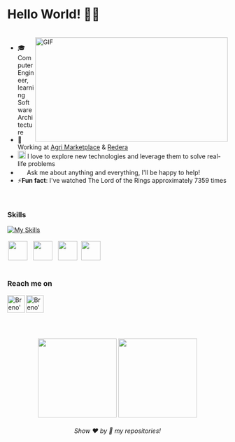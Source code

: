 # Hello World! 👋🏻 
</br>
<div style="overflow: hidden;">
    <img align="right" width="440" height="238" alt="GIF" src="https://giffiles.alphacoders.com/610/61072.gif"/>
    <div>
        <ul>
            <li>🎓 Computer Engineer, learning Software Architecture</li>
            <li>💼 Working at <a href="https://www.linkedin.com/company/agri-marketplace">Agri Marketplace</a> & <a href="https://www.linkedin.com/company/redera/">Redera</a></li>
            <li><img src="https://github.com/Shiv-sharma-111/Shiv-sharma-111/blob/master/Assets/PC.gif" width="18"> I love to explore new technologies and leverage them to solve real-life problems</li>
            <li><img src="https://github.com/Shiv-sharma-111/Shiv-sharma-111/blob/master/Assets/Rocket.gif" width="17"> Ask me about anything and everything, I'll be happy to help!</li>
            <li>⚡<b>Fun fact</b>: I've watched The Lord of the Rings approximately 7359 times</li>
        </ul>
    </div>
</div>
</br>

### Skills
[![My Skills](https://skillicons.dev/icons?i=dotnet,python,rails,react,c,swift,docker,postman)](https://github.com/brenonsc)
<br><br>
<img height="44" hspace="2" width="44" src="https://cdn.iconscout.com/icon/free/png-256/free-firebase-3521427-2944871.png"/>
<img height="44" hspace="7" width="44" src="https://user-images.githubusercontent.com/4249331/52232852-e2c4f780-28bd-11e9-835d-1e3cf3e43888.png"/>
<img height="44" hspace="2" width="44" src="https://cdn-icons-png.flaticon.com/512/5968/5968313.png"/>
<img height="44" hspace="3" width="44" src="https://upload.wikimedia.org/wikipedia/commons/thumb/2/29/Postgresql_elephant.svg/993px-Postgresql_elephant.svg.png"/>
<br><br>

### Reach me on
<a href="https://www.linkedin.com/in/brenonsc" target="_blank">
  <img align="left" alt="Breno's LinkedIn" width="40px" src="https://github.com/gauravghongde/social-icons/blob/master/SVG/Color/LinkedIN.svg"/>
</a>
<a href="mailto:brenonsc@gmail.com" target="_blank">
  <img align="left" alt="Breno's e-mail" width="40px" src="https://cdn1.iconfinder.com/data/icons/social-messaging-ui-color-shapes-2/128/at-sign-circle-blue-512.png"/>
</a>

<br>
<br>
<br>
<br>
<br>
<p align="center">
<img height="180em" src="https://github-readme-stats.vercel.app/api?username=brenonsc&show_icons=true&theme=tokyonight"/>
<img height="180em" src="https://github-readme-stats.vercel.app/api/top-langs/?username=brenonsc&layout=compact&langs_count=6&theme=tokyonight"/>
</p>

<h6 align="center">Show ❤️ by 🌟 my repositories!</h6>
